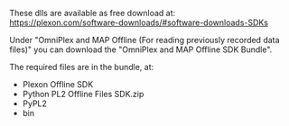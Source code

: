 These dlls are available as free download at:  
https://plexon.com/software-downloads/#software-downloads-SDKs

Under "OmniPlex and MAP Offline (For reading previously recorded data files)"
you can download the "OmniPlex and MAP Offline SDK Bundle".

The required files are in the bundle, at:

* Plexon Offline SDK
* Python PL2 Offline Files SDK.zip
* PyPL2
* bin
